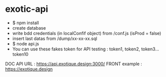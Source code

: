 # exotic-api

- $ npm install
- create database
- write bdd credentials (in localConfif object) from /conf.js (isProd = false)
- insert last datas from /dump/xx-xx-xx.sql
- $ node api.js
- You can use these fakes token for API testing : token1, token2, token3... token10

DOC API URL : https://api.exotique.design:3000/ 
FRONT example : https://exotique.design